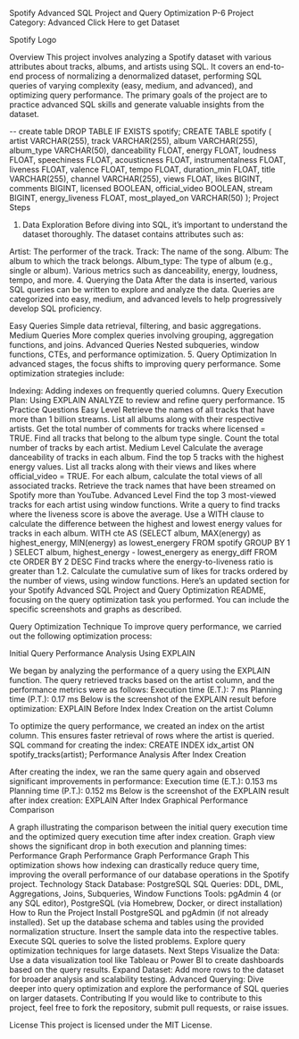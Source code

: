 Spotify Advanced SQL Project and Query Optimization P-6
Project Category: Advanced Click Here to get Dataset

Spotify Logo

Overview
This project involves analyzing a Spotify dataset with various attributes about tracks, albums, and artists using SQL. It covers an end-to-end process of normalizing a denormalized dataset, performing SQL queries of varying complexity (easy, medium, and advanced), and optimizing query performance. The primary goals of the project are to practice advanced SQL skills and generate valuable insights from the dataset.

-- create table
DROP TABLE IF EXISTS spotify;
CREATE TABLE spotify (
    artist VARCHAR(255),
    track VARCHAR(255),
    album VARCHAR(255),
    album_type VARCHAR(50),
    danceability FLOAT,
    energy FLOAT,
    loudness FLOAT,
    speechiness FLOAT,
    acousticness FLOAT,
    instrumentalness FLOAT,
    liveness FLOAT,
    valence FLOAT,
    tempo FLOAT,
    duration_min FLOAT,
    title VARCHAR(255),
    channel VARCHAR(255),
    views FLOAT,
    likes BIGINT,
    comments BIGINT,
    licensed BOOLEAN,
    official_video BOOLEAN,
    stream BIGINT,
    energy_liveness FLOAT,
    most_played_on VARCHAR(50)
);
Project Steps
1. Data Exploration
Before diving into SQL, it’s important to understand the dataset thoroughly. The dataset contains attributes such as:

Artist: The performer of the track.
Track: The name of the song.
Album: The album to which the track belongs.
Album_type: The type of album (e.g., single or album).
Various metrics such as danceability, energy, loudness, tempo, and more.
4. Querying the Data
After the data is inserted, various SQL queries can be written to explore and analyze the data. Queries are categorized into easy, medium, and advanced levels to help progressively develop SQL proficiency.

Easy Queries
Simple data retrieval, filtering, and basic aggregations.
Medium Queries
More complex queries involving grouping, aggregation functions, and joins.
Advanced Queries
Nested subqueries, window functions, CTEs, and performance optimization.
5. Query Optimization
In advanced stages, the focus shifts to improving query performance. Some optimization strategies include:

Indexing: Adding indexes on frequently queried columns.
Query Execution Plan: Using EXPLAIN ANALYZE to review and refine query performance.
15 Practice Questions
Easy Level
Retrieve the names of all tracks that have more than 1 billion streams.
List all albums along with their respective artists.
Get the total number of comments for tracks where licensed = TRUE.
Find all tracks that belong to the album type single.
Count the total number of tracks by each artist.
Medium Level
Calculate the average danceability of tracks in each album.
Find the top 5 tracks with the highest energy values.
List all tracks along with their views and likes where official_video = TRUE.
For each album, calculate the total views of all associated tracks.
Retrieve the track names that have been streamed on Spotify more than YouTube.
Advanced Level
Find the top 3 most-viewed tracks for each artist using window functions.
Write a query to find tracks where the liveness score is above the average.
Use a WITH clause to calculate the difference between the highest and lowest energy values for tracks in each album.
WITH cte
AS
(SELECT 
	album,
	MAX(energy) as highest_energy,
	MIN(energy) as lowest_energery
FROM spotify
GROUP BY 1
)
SELECT 
	album,
	highest_energy - lowest_energery as energy_diff
FROM cte
ORDER BY 2 DESC
Find tracks where the energy-to-liveness ratio is greater than 1.2.
Calculate the cumulative sum of likes for tracks ordered by the number of views, using window functions.
Here’s an updated section for your Spotify Advanced SQL Project and Query Optimization README, focusing on the query optimization task you performed. You can include the specific screenshots and graphs as described.

Query Optimization Technique
To improve query performance, we carried out the following optimization process:

Initial Query Performance Analysis Using EXPLAIN

We began by analyzing the performance of a query using the EXPLAIN function.
The query retrieved tracks based on the artist column, and the performance metrics were as follows:
Execution time (E.T.): 7 ms
Planning time (P.T.): 0.17 ms
Below is the screenshot of the EXPLAIN result before optimization: EXPLAIN Before Index
Index Creation on the artist Column

To optimize the query performance, we created an index on the artist column. This ensures faster retrieval of rows where the artist is queried.
SQL command for creating the index:
CREATE INDEX idx_artist ON spotify_tracks(artist);
Performance Analysis After Index Creation

After creating the index, we ran the same query again and observed significant improvements in performance:
Execution time (E.T.): 0.153 ms
Planning time (P.T.): 0.152 ms
Below is the screenshot of the EXPLAIN result after index creation: EXPLAIN After Index
Graphical Performance Comparison

A graph illustrating the comparison between the initial query execution time and the optimized query execution time after index creation.
Graph view shows the significant drop in both execution and planning times: Performance Graph Performance Graph Performance Graph
This optimization shows how indexing can drastically reduce query time, improving the overall performance of our database operations in the Spotify project.
Technology Stack
Database: PostgreSQL
SQL Queries: DDL, DML, Aggregations, Joins, Subqueries, Window Functions
Tools: pgAdmin 4 (or any SQL editor), PostgreSQL (via Homebrew, Docker, or direct installation)
How to Run the Project
Install PostgreSQL and pgAdmin (if not already installed).
Set up the database schema and tables using the provided normalization structure.
Insert the sample data into the respective tables.
Execute SQL queries to solve the listed problems.
Explore query optimization techniques for large datasets.
Next Steps
Visualize the Data: Use a data visualization tool like Tableau or Power BI to create dashboards based on the query results.
Expand Dataset: Add more rows to the dataset for broader analysis and scalability testing.
Advanced Querying: Dive deeper into query optimization and explore the performance of SQL queries on larger datasets.
Contributing
If you would like to contribute to this project, feel free to fork the repository, submit pull requests, or raise issues.

License
This project is licensed under the MIT License.
